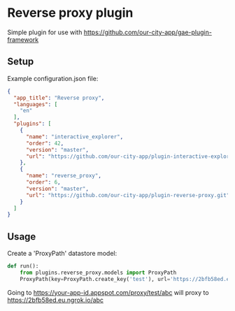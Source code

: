 # Reverse proxy plugin

Simple plugin for use with https://github.com/our-city-app/gae-plugin-framework


## Setup

Example configuration.json file:

```json
{
  "app_title": "Reverse proxy",
  "languages": [
    "en"
  ],
  "plugins": [
    {
      "name": "interactive_explorer",
      "order": 42,
      "version": "master",
      "url": "https://github.com/our-city-app/plugin-interactive-explorer.git"
    },
    {
      "name": "reverse_proxy",
      "order": 6,
      "version": "master",
      "url": "https://github.com/our-city-app/plugin-reverse-proxy.git"
    }
  ]
}
```


## Usage

Create a 'ProxyPath' datastore model:

```python
def run():
    from plugins.reverse_proxy.models import ProxyPath
    ProxyPath(key=ProxyPath.create_key('test'), url='https://2bfb58ed.eu.ngrok.io').put()
```
 
Going to https://your-app-id.appspot.com/proxy/test/abc will proxy to https://2bfb58ed.eu.ngrok.io/abc

